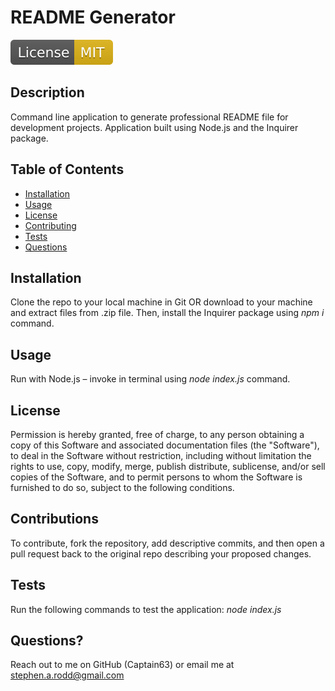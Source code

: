 # README Generator 

![MIT badge](./license-badges/mit-license.svg)

## Description
Command line application to generate professional README file for development projects. Application built using Node.js and the Inquirer package.

## Table of Contents
- [Installation](#installation)
- [Usage](#usage)
- [License](#license)
- [Contributing](#contributing)
- [Tests](#tests)
- [Questions](#questions)

## Installation  
Clone the repo to your local machine in Git OR download to your machine and extract files from .zip file. Then, install the Inquirer package using _npm i_ command.

## Usage
Run with Node.js – invoke in terminal using _node index.js_ command.

## License
Permission is hereby granted, free of charge, to any person obtaining a copy of this Software and associated documentation files (the "Software"), to deal in the Software without  restriction, including without limitation the rights to use, copy, modify, merge, publish distribute, sublicense, and/or sell copies of the Software, and to permit persons to whom the Software is furnished to do so, subject to the following conditions.

## Contributions
To contribute, fork the repository, add descriptive commits, and then open a pull request back to the original repo describing your proposed changes.

## Tests
Run the following commands to test the application:
_node index.js_

## Questions?
Reach out to me on GitHub (Captain63) or email me at stephen.a.rodd@gmail.com